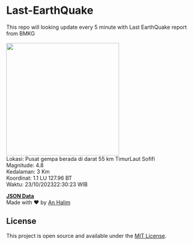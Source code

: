 # Last-EarthQuake
This repo will looking update every 5 minute with Last EarthQuake report from BMKG
<br>
<br>
<img src="https://static.bmkg.go.id/20231023223023.mmi.jpg" width="300"/>
<br>
Lokasi: Pusat gempa berada di darat 55 km TimurLaut Sofifi <br>
Magnitude: 4.8 <br>
Kedalaman: 3 Km <br>
Koordinat: 1.1 LU 127.96 BT <br>
Waktu: 23/10/202322:30:23 WIB <br>

<a href="./data/data.json">**JSON Data**</a>
<br>
Made with ❤️ by <a href="https://github.com/an-halim">An Halim</a>
## License

This project is open source and available under the [MIT License](LICENSE).
